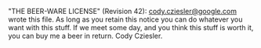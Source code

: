"THE BEER-WARE LICENSE" (Revision 42):
<cody.cziesler@google.com> wrote this file.  As long as you retain this notice you
can do whatever you want with this stuff. If we meet some day, and you think
this stuff is worth it, you can buy me a beer in return. Cody Cziesler.

